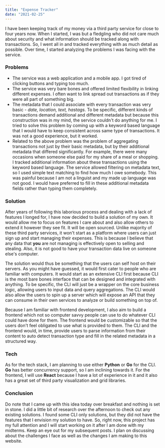 ```yaml
---
title: "Expense Tracker"
date: "2021-02-25"
---
```


I have been keeping track of my money via a third party service for close to four years now. When I started, I was but a fledgling who did not care much about security and what information should be tracked along with transactions. So, I went all in and tracked everything with as much detail as possible. Over time, I started analyzing the problems I was facing with the service.

### Problems

- The service was a web application and a mobile app. I got tired of clicking buttons and typing too much.
- The service was very bare bones and offered limited flexibility in linking different expenses. I often want to link spread out transactions as if they were all part of something big.
- The metadata that I could associate with every transaction was very basic - _date, location, text, hastags_. To be specific, different kinds of transactions demand additional and different metadata but because this construction was in my mind, the service couldn't do anything for me. I tried to solve this problem by coming up with a keyword based language that I would have to keep consistent across same type of transactions. It was not a good experience, but it worked.
- Related to the above problem was the problem of aggregating transactions not just by their basic metadata, but by their additional metadata that differed significantly. For example, there were many occasions when someone else paid for my share of a meal or shopping. I tracked additional information about these transactions using the keyword based language. The service allowed filtering on metadata text, so I used simple text matching to find how much I owe somebody. This was painful because I am not a linguist and my made up language was not good. I would have preferred to fill in these additional metadata fields rather than typing them completely.

### Solution

After years of following this laborious process and dealing with a lack of features I longed for, I have now decided to build a solution of my own. It would allow me to focus on features I care about and also allow others to extend it however they see fit. It will be open sourced. Unlike majority of these third party services, it won't start as a platform where users can just sign up and start managing their expenses. This is because I believe that any data that **you** are not managing is effectively open to selling and stealing. Also, it is not good to have your transaction data live on someone else's computer.

The solution would thus be something that the users can self host on their servers. As you might have guessed, it would first cater to people who are familiar with computers. It would start as an extensive CLI first because CLI is the most bare bones interface that can be designed and integrated with anything. To be specific, the CLI will just be a wrapper on the core business logic, allowing users to input data and query aggregations. The CLI would also allow the users to spin up a server which will expose an API that they can consume in their own services to analyze or build something on top of.

Because I am familiar with frontend development, I also aim to build a frontend which not so computer savvy people can use to do whatever CLI could have done for them. The frontend would be customizable so that the users don't feel obligated to use what is provided to them. The CLI and the frontend would, in time, provide users to parse information from their content to auto detect transaction type and fill in the related metadata in a structured way.

### Tech

As for the tech stack, I am planning to use either **Python** or **Go** for the CLI. **Go** has better concurrency support, so I am inclining towards it. For the frontend, I will use **React** because I have a lot of experience in it and it also has a great set of third party visualization and grid libraries.

### Conclusion

Do note that I came up with this idea today over breakfast and nothing is set in stone. I did a little bit of research over the afternoon to check out any existing solutions. I found some CLI only solutions, but they did not have the features that I envision my solution to have. So, right now, this project has my full attention and I will start working on it after I am done with my midterms. Keep an eye out for my subsequent posts. I plan on discussing about the challenges I face as well as the changes I am making to this website.
